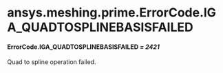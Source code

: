 # ansys.meshing.prime.ErrorCode.IGA_QUADTOSPLINEBASISFAILED



#### ErrorCode.IGA_QUADTOSPLINEBASISFAILED *= 2421*

Quad to spline operation failed.

<!-- !! processed by numpydoc !! -->
